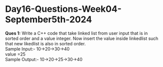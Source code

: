 # Day16-Questions-Week04-September5th-2024

<b>Ques 1:</b> Write a C++ code that take linked list from user input that is in sorted order and a value integer. Now insert the value inside linkedlist such that new likedlist is also in sorted order.<br>
Sample Input:- 10->20->30->40<br>
value =25<br>
Sample Output:- 10->20->25->30->40
